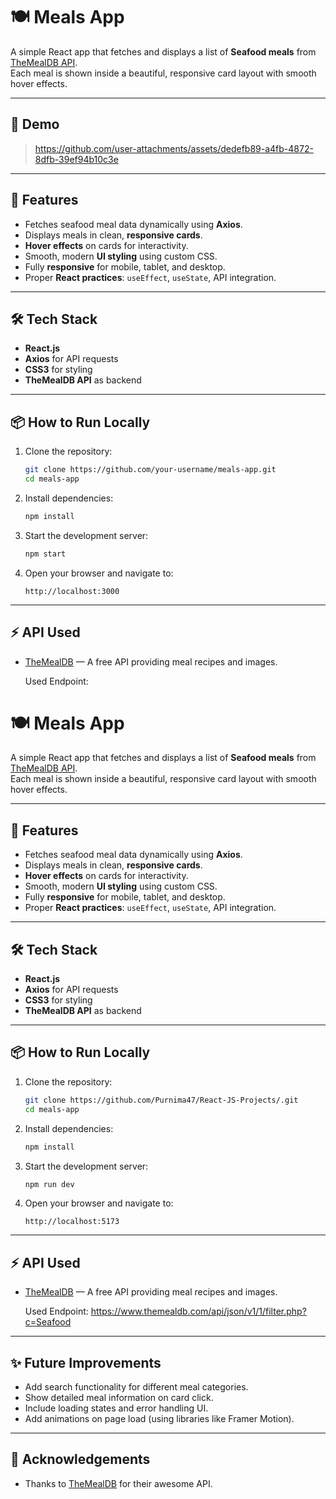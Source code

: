 # 🍽️ Meals App

A simple React app that fetches and displays a list of **Seafood meals** from [TheMealDB API](https://www.themealdb.com/).  
Each meal is shown inside a beautiful, responsive card layout with smooth hover effects.

---

## 📸 Demo

> https://github.com/user-attachments/assets/dedefb89-a4fb-4872-8dfb-39ef94b10c3e

---


## 🚀 Features

- Fetches seafood meal data dynamically using **Axios**.
- Displays meals in clean, **responsive cards**.
- **Hover effects** on cards for interactivity.
- Smooth, modern **UI styling** using custom CSS.
- Fully **responsive** for mobile, tablet, and desktop.
- Proper **React practices**: `useEffect`, `useState`, API integration.

---

## 🛠️ Tech Stack

- **React.js**
- **Axios** for API requests
- **CSS3** for styling
- **TheMealDB API** as backend

---

## 📦 How to Run Locally

1. Clone the repository:

    ```bash
    git clone https://github.com/your-username/meals-app.git
    cd meals-app
    ```

2. Install dependencies:

    ```bash
    npm install
    ```

3. Start the development server:

    ```bash
    npm start
    ```

4. Open your browser and navigate to:

    ```
    http://localhost:3000
    ```

---

## ⚡ API Used

- [TheMealDB](https://www.themealdb.com/api.php) — A free API providing meal recipes and images.

  Used Endpoint:

# 🍽️ Meals App

A simple React app that fetches and displays a list of **Seafood meals** from [TheMealDB API](https://www.themealdb.com/).  
Each meal is shown inside a beautiful, responsive card layout with smooth hover effects.

---

## 🚀 Features

- Fetches seafood meal data dynamically using **Axios**.
- Displays meals in clean, **responsive cards**.
- **Hover effects** on cards for interactivity.
- Smooth, modern **UI styling** using custom CSS.
- Fully **responsive** for mobile, tablet, and desktop.
- Proper **React practices**: `useEffect`, `useState`, API integration.

---

## 🛠️ Tech Stack

- **React.js**
- **Axios** for API requests
- **CSS3** for styling
- **TheMealDB API** as backend

---

## 📦 How to Run Locally

1. Clone the repository:

    ```bash
    git clone https://github.com/Purnima47/React-JS-Projects/.git
    cd meals-app
    ```

2. Install dependencies:

    ```bash
    npm install
    ```

3. Start the development server:

    ```bash
    npm run dev
    ```

4. Open your browser and navigate to:

    ```
    http://localhost:5173
    ```

---

## ⚡ API Used

- [TheMealDB](https://www.themealdb.com/api.php) — A free API providing meal recipes and images.

  Used Endpoint:
<https://www.themealdb.com/api/json/v1/1/filter.php?c=Seafood>

---


## ✨ Future Improvements

- Add search functionality for different meal categories.
- Show detailed meal information on card click.
- Include loading states and error handling UI.
- Add animations on page load (using libraries like Framer Motion).

---

## 🧡 Acknowledgements

- Thanks to [TheMealDB](https://www.themealdb.com/) for their awesome API.
